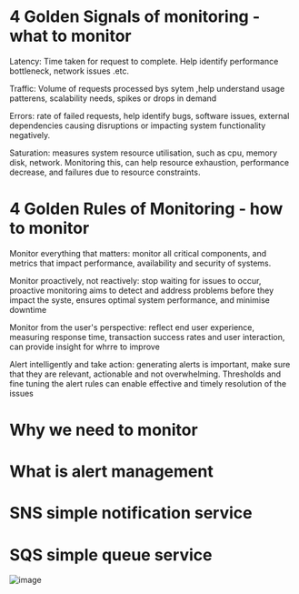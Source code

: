 
# 4 Golden Signals of monitoring - what to monitor

Latency: Time taken for request to complete. Help identify performance bottleneck, network issues .etc.

Traffic: Volume of requests processed bys sytem ,help understand usage patterens, scalability needs, spikes or drops in demand

Errors: rate of failed requests, help identify bugs, software issues, external dependencies causing disruptions or impacting system functionality negatively.

Saturation: measures system resource utilisation, such as cpu, memory disk, network. Monitoring this, can help resource exhaustion, performance decrease, and failures due to resource constraints.

# 4 Golden Rules of Monitoring - how to monitor

Monitor everything that matters: monitor all critical components, and metrics that impact performance, availability and security of systems. 

Monitor proactively, not reactively: stop waiting for issues to occur, proactive monitoring aims to detect and address problems before they impact the syste, ensures optimal system performance, and minimise downtime

Monitor from the user's perspective: reflect end user experience, measuring response time, transaction success rates and user interaction, can provide insight for whrre to improve

Alert intelligently and take action: generating alerts is important, make sure that they are relevant, actionable and not overwhelming. Thresholds and fine tuning the alert rules can enable effective and timely resolution of the issues


# Why we need to monitor

# What is alert management

# SNS simple notification service

# SQS simple queue service

![image](https://user-images.githubusercontent.com/129314018/235122550-5b579a5d-f54d-488e-b58b-9a175b27e67f.png)


